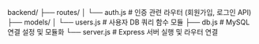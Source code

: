 backend/
├── routes/
│   └── auth.js           # 인증 관련 라우터 (회원가입, 로그인 API)
├── models/
│   └── users.js          # 사용자 DB 쿼리 함수 모듈
├── db.js                 # MySQL 연결 설정 및 모듈화
└── server.js             # Express 서버 실행 및 라우터 연결

